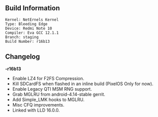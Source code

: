 ## Build Information
```
Kernel: NetErnels Kernel
Type: Bleeding Edge
Device: Redmi Note 10
Compiler: Eva GCC 12.1.1
Branch: staging
Build Number: r16b13
```
## Changelog
**-r16b13**

* Enable LZ4 for F2FS Compression.
* Kill SDCardFS when flashed in an inline build (PixelOS Only for now).
* Enable Legacy QTI MSM RNG support.
* Grab MGLRU from android-4.14-stable gerrit.
* Add Simple_LMK hooks to MGLRU.
* Misc CFQ improvements.
* Linked with LLD 16.0.0.
